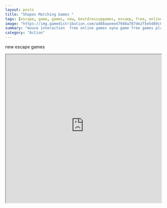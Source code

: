 ```yaml
---
layout: posts
title: "Shapes Matching Games "
tags: [escape, game, games, new, bestdressupgames, escaep, free, online, games, oyna, game, free, games, play, play, games]
image: "https://img.gamedistribution.com/ad88aaeee47940a787de2f5e5d89c0b7.jpg"
summary: "mouse interaction  free online games oyna game free games play play games"
category: "Action"
---
```


new escape games

<iframe width="100%" height="480px;" src="https://flash.gamedistribution.com?game=ad88aaeee47940a787de2f5e5d89c0b7"></iframe>